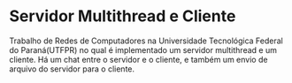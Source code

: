 # Servidor Multithread e Cliente

Trabalho de Redes de Computadores na Universidade Tecnológica Federal do Paraná(UTFPR) no qual é implementado um servidor multithread e um cliente. Há um chat entre o servidor e o cliente, e também um envio de arquivo do servidor para o cliente.
